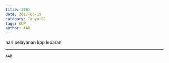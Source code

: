 ```yaml
---
title: 2381
date: 2017-06-15
category: Tanya-SC
tags: KUP
author: AAR
---
```


hari pelayanan kpp lebaran

---



`AAR`
